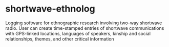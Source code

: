 shortwave-ethnolog
==================

Logging software for ethnographic research involving two-way shortwave radio. User can create time-stamped entries of shortwave communications with GPS-linked locations, languages of speakers, kinship and social relationships, themes, and other critical information
